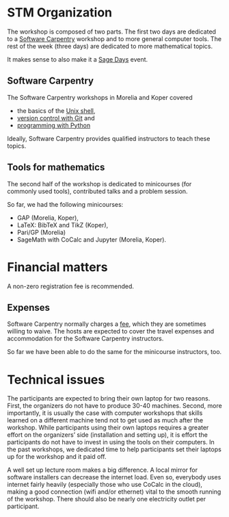 # STM Organization

The workshop is composed of two parts. The first two days are dedicated to a [Software Carpentry](https://software-carpentry.org/about/) workshop and to more general computer tools. The rest of the week (three days) are dedicated to more mathematical topics.

It makes sense to also make it a [Sage Days](https://wiki.sagemath.org/Workshops) event.

## Software Carpentry

The Software Carpentry workshops in Morelia and Koper covered
* the basics of the [Unix shell](http://swcarpentry.github.io/shell-novice/),
* [version control with Git](http://swcarpentry.github.io/git-novice/) and
* [programming with Python](http://swcarpentry.github.io/python-novice-inflammation/)

Ideally, Software Carpentry provides qualified instructors to teach these topics.

## Tools for mathematics

The second half of the workshop is dedicated to minicourses (for commonly used tools), contributed talks and a problem session.

So far, we had the following minicourses:
* GAP (Morelia, Koper),
* LaTeX: BibTeX and TikZ (Koper),
* Pari/GP (Morelia)
* SageMath with CoCalc and Jupyter (Morelia, Koper).

# Financial matters

A non-zero registration fee is recommended.

## Expenses

Software Carpentry normally charges a [fee](https://software-carpentry.org/workshops/request/), which they are sometimes willing to waive.  The hosts are expected to cover the travel expenses and accommodation for the Software Carpentry instructors.

So far we have been able to do the same for the minicourse instructors, too.

# Technical issues

The participants are expected to bring their own laptop for two reasons. First, the organizers do not have to produce 30-40 machines. Second, more importantly, it is usually the case with computer workshops that skills learned on a different machine tend not to get used as much after the workshop. While participants using their own laptops requires a greater effort on the organizers’ side (installation and setting up), it is effort the participants do not have to invest in using the tools on their computers. In the past workshops, we dedicated time to help participants set their laptops up for the workshop and it paid off.

A well set up lecture room makes a big difference. A local mirror for software installers can decrease the internet load. Even so, everybody uses internet fairly heavily (especially those who use CoCalc in the cloud), making a good connection (wifi and/or ethernet) vital to the smooth running of the workshop. There should also be nearly one electricity outlet per participant.
